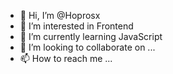 - 👋 Hi, I’m @Hoprosx
- 👀 I’m interested in Frontend
- 🌱 I’m currently learning JavaScript
- 💞️ I’m looking to collaborate on ...
- 📫 How to reach me ...

<!---
Hoprosx/Hoprosx is a ✨ special ✨ repository because its `README.md` (this file) appears on your GitHub profile.
You can click the Preview link to take a look at your changes.
--->
